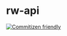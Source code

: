 # rw-api

[![Commitizen friendly](https://img.shields.io/badge/commitizen-friendly-brightgreen.svg)](http://commitizen.github.io/cz-cli/)
